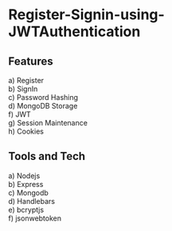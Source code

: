 # Register-Signin-using-JWTAuthentication

## Features

a) Register <br/>
b) SignIn <br/>
c) Password Hashing <br/>
d) MongoDB Storage <br/>
f) JWT <br/>
g) Session Maintenance <br/>
h) Cookies

## Tools and Tech

a) Nodejs <br/>
b) Express <br/>
c) Mongodb <br/>
d) Handlebars <br/>
e) bcryptjs <br/>
f) jsonwebtoken <br/>
